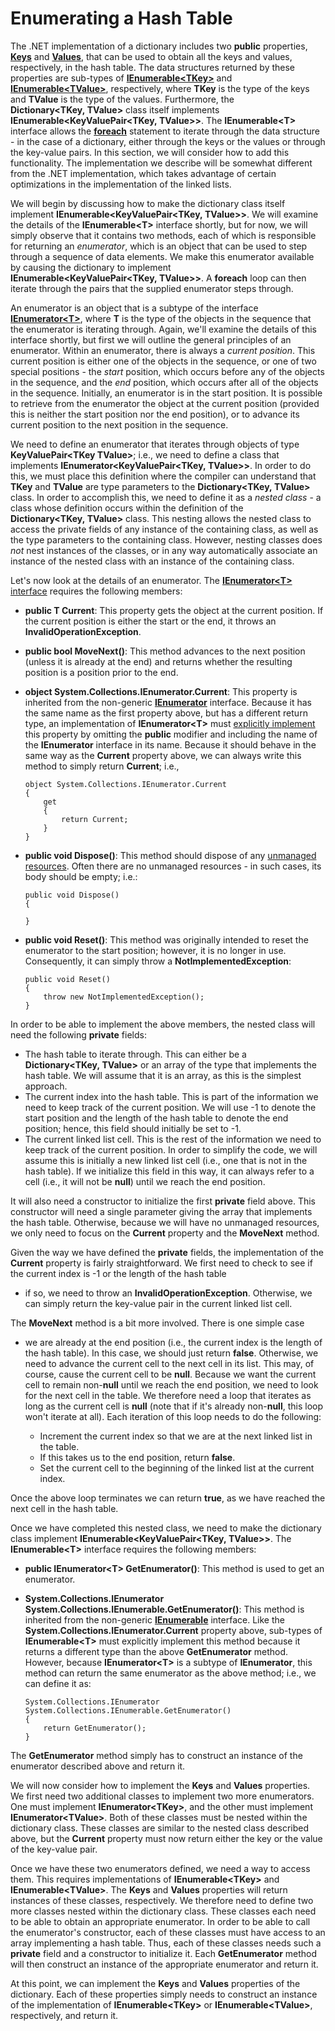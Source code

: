 # Enumerating a Hash Table

The .NET implementation of a dictionary includes two **public**
properties,
[**Keys**](http://msdn.microsoft.com/en-us/library/yt2fy5zk.aspx) and
[**Values**](http://msdn.microsoft.com/en-us/library/ekcfxy3x.aspx),
that can be used to obtain all the keys and values, respectively, in the
hash table. The data structures returned by these properties are
sub-types of
[**IEnumerable\<TKey\>**](http://msdn.microsoft.com/en-us/library/9eekhta0\(v=vs.110\).aspx)
and
[**IEnumerable\<TValue\>**](http://msdn.microsoft.com/en-us/library/9eekhta0\(v=vs.110\).aspx),
respectively, where **TKey** is the type of the keys and **TValue** is
the type of the values. Furthermore, the
**Dictionary\<TKey, TValue\>** class itself implements
**IEnumerable\<KeyValuePair\<TKey, TValue\>\>**. The
**IEnumerable\<T\>** interface allows the
[**foreach**](/~rhowell/DataStructures/redirect/foreach) statement to
iterate through the data structure - in the case of a dictionary, either
through the keys or the values or through the key-value pairs. In this
section, we will consider how to add this functionality. The
implementation we describe will be somewhat different from the .NET
implementation, which takes advantage of certain optimizations in the
implementation of the linked lists.

We will begin by discussing how to make the dictionary class itself
implement **IEnumerable\<KeyValuePair\<TKey, TValue\>\>**. We will
examine the details of the **IEnumerable\<T\>** interface shortly, but
for now, we will simply observe that it contains two methods, each of
which is responsible for returning an *enumerator*, which is an object
that can be used to step through a sequence of data elements. We make
this enumerator available by causing the dictionary to implement
**IEnumerable\<KeyValuePair\<TKey, TValue\>\>**. A **foreach** loop
can then iterate through the pairs that the supplied enumerator steps
through.

An enumerator is an object that is a subtype of the interface
[**IEnumerator\<T\>**](http://msdn.microsoft.com/en-us/library/78dfe2yb.aspx),
where **T** is the type of the objects in the sequence that the
enumerator is iterating through. Again, we'll examine the details of
this interface shortly, but first we will outline the general principles
of an enumerator. Within an enumerator, there is always a *current
position*. This current position is either one of the objects in the
sequence, or one of two special positions - the *start* position, which
occurs before any of the objects in the sequence, and the *end*
position, which occurs after all of the objects in the sequence.
Initially, an enumerator is in the start position. It is possible to
retrieve from the enumerator the object at the current position
(provided this is neither the start position nor the end position), or
to advance its current position to the next position in the sequence.

We need to define an enumerator that iterates through objects of type
**KeyValuePair\<TKey TValue\>**; i.e., we need to define a class that
implements **IEnumerator\<KeyValuePair\<TKey, TValue\>\>**. In order
to do this, we must place this definition where the compiler can
understand that **TKey** and **TValue** are type parameters to the
**Dictionary\<TKey, TValue\>** class. In order to accomplish this, we
need to define it as a *nested class* - a class whose definition occurs
within the definition of the **Dictionary\<TKey, TValue\>** class.
This nesting allows the nested class to access the private fields of any
instance of the containing class, as well as the type parameters to the
containing class. However, nesting classes does *not* nest instances of
the classes, or in any way automatically associate an instance of the
nested class with an instance of the containing class.

Let's now look at the details of an enumerator. The
[**IEnumerator\<T\>**](http://msdn.microsoft.com/en-us/library/78dfe2yb.aspx)
[interface](/~rhowell/DataStructures/redirect/interfaces) requires the
following members:

  - **public T Current**: This property gets the object at the current
    position. If the current position is either the start or the end, it
    throws an **InvalidOperationException**.

  - **public bool MoveNext()**: This method advances to the next
    position (unless it is already at the end) and returns whether the
    resulting position is a position prior to the end.

  - **object System.Collections.IEnumerator.Current**: This property is
    inherited from the non-generic
    [**IEnumerator**](http://msdn.microsoft.com/en-us/library/system.collections.ienumerator\(v=vs.110\).aspx)
    interface. Because it has the same name as the first property above,
    but has a different return type, an implementation of
    **IEnumerator\<T\>** must [explicitly
    implement](/~rhowell/DataStructures/redirect/explicit-impl) this
    property by omitting the **public** modifier and including the name
    of the **IEnumerator** interface in its name. Because it should
    behave in the same way as the **Current** property above, we can
    always write this method to simply return **Current**; i.e.,
    
        object System.Collections.IEnumerator.Current
        {
            get 
            {
                return Current;
            }
        }

  - **public void Dispose()**: This method should dispose of any
    [unmanaged
    resources](/~rhowell/DataStructures/redirect/unmanaged-resources).
    Often there are no unmanaged resources - in such cases, its body
    should be empty; i.e.:
    
        public void Dispose()
        {
        
        }

  - **public void Reset()**: This method was originally intended to
    reset the enumerator to the start position; however, it is no longer
    in use. Consequently, it can simply throw a
    **NotImplementedException**:
    
        public void Reset()
        {
            throw new NotImplementedException();
        }

In order to be able to implement the above members, the nested class
will need the following **private** fields:

  - The hash table to iterate through. This can either be a
    **Dictionary\<TKey, TValue\>** or an array of the type that
    implements the hash table. We will assume that it is an array, as
    this is the simplest approach.
  - The current index into the hash table. This is part of the
    information we need to keep track of the current position. We will
    use -1 to denote the start position and the length of the hash table
    to denote the end position; hence, this field should initially be
    set to -1.
  - The current linked list cell. This is the rest of the information we
    need to keep track of the current position. In order to simplify the
    code, we will assume this is initially a new linked list cell (i.e.,
    one that is not in the hash table). If we initialize this field in
    this way, it can always refer to a cell (i.e., it will not be
    **null**) until we reach the end position.

It will also need a constructor to initialize the first **private**
field above. This constructor will need a single parameter giving the
array that implements the hash table. Otherwise, because we will have no
unmanaged resources, we only need to focus on the **Current** property
and the **MoveNext** method.

Given the way we have defined the **private** fields, the implementation
of the **Current** property is fairly straightforward. We first need to
check to see if the current index is -1 or the length of the hash table
- if so, we need to throw an **InvalidOperationException**. Otherwise,
we can simply return the key-value pair in the current linked list cell.

The **MoveNext** method is a bit more involved. There is one simple case
- we are already at the end position (i.e., the current index is the
length of the hash table). In this case, we should just return
**false**. Otherwise, we need to advance the current cell to the next
cell in its list. This may, of course, cause the current cell to be
**null**. Because we want the current cell to remain non-**null** until
we reach the end position, we need to look for the next cell in the
table. We therefore need a loop that iterates as long as the current
cell is **null** (note that if it's already non-**null**, this loop
won't iterate at all). Each iteration of this loop needs to do the
following:

  - Increment the current index so that we are at the next linked list
    in the table.
  - If this takes us to the end position, return **false**.
  - Set the current cell to the beginning of the linked list at the
    current index.

Once the above loop terminates we can return **true**, as we have
reached the next cell in the hash table.

Once we have completed this nested class, we need to make the dictionary
class implement **IEnumerable\<KeyValuePair\<TKey, TValue\>\>**. The
**IEnumerable\<T\>** interface requires the following members:

  - **public IEnumerator\<T\> GetEnumerator()**: This method is used to
    get an enumerator.

  - **System.Collections.IEnumerator
    System.Collections.IEnumerable.GetEnumerator()**: This method is
    inherited from the non-generic
    [**IEnumerable**](http://msdn.microsoft.com/en-us/library/system.collections.ienumerable\(v=vs.110\).aspx)
    interface. Like the **System.Collections.IEnumerator.Current**
    property above, sub-types of **IEnumerable\<T\>** must explicitly
    implement this method because it returns a different type than the
    above **GetEnumerator** method. However, because
    **IEnumerator\<T\>** is a subtype of **IEnumerator**, this method
    can return the same enumerator as the above method; i.e., we can
    define it as:
    
        System.Collections.IEnumerator System.Collections.IEnumerable.GetEnumerator()
        {
            return GetEnumerator();
        }

The **GetEnumerator** method simply has to construct an instance of the
enumerator described above and return it.

We will now consider how to implement the **Keys** and **Values**
properties. We first need two additional classes to implement two more
enumerators. One must implement **IEnumerator\<TKey\>**, and the other
must implement **IEnumerator\<TValue\>**. Both of these classes must be
nested within the dictionary class. These classes are similar to the
nested class described above, but the **Current** property must now
return either the key or the value of the key-value pair.

Once we have these two enumerators defined, we need a way to access
them. This requires implementations of **IEnumerable\<TKey\>** and
**IEnumerable\<TValue\>**. The **Keys** and **Values** properties will
return instances of these classes, respectively. We therefore need to
define two more classes nested within the dictionary class. These
classes each need to be able to obtain an appropriate enumerator. In
order to be able to call the enumerator's constructor, each of these
classes must have access to an array implementing a hash table. Thus,
each of these classes needs such a **private** field and a constructor
to initialize it. Each **GetEnumerator** method will then construct an
instance of the appropriate enumerator and return it.

At this point, we can implement the **Keys** and **Values** properties
of the dictionary. Each of these properties simply needs to construct an
instance of the implementation of **IEnumerable\<TKey\>** or
**IEnumerable\<TValue\>**, respectively, and return it.
